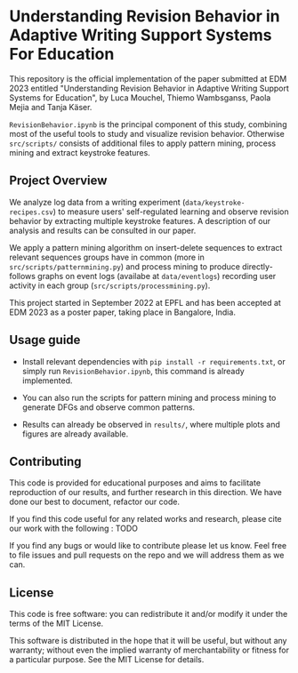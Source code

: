 # Understanding Revision Behavior in Adaptive Writing Support Systems For Education

This repository is the official implementation of the paper submitted at EDM 2023 entitled "Understanding Revision Behavior in Adaptive Writing Support Systems for Education", by Luca Mouchel, Thiemo Wambsganss, Paola Mejia and Tanja Käser.

`RevisionBehavior.ipynb` is the principal component of this study, combining most of the useful tools to study and visualize revision behavior.
Otherwise `src/scripts/` consists of additional files to apply pattern mining, process mining and extract keystroke features.

## Project Overview
We analyze log data from a writing experiment (`data/keystroke-recipes.csv`) to measure users' self-regulated learning and observe revision behavior by extracting multiple keystroke features. A description of our analysis and results can be consulted in our paper. 

We apply a pattern mining algorithm on insert-delete sequences to extract relevant sequences groups have in common (more in `src/scripts/patternmining.py`) and process mining to produce directly-follows graphs on event logs (availabe at `data/eventlogs`) recording user activity in each group (`src/scripts/processmining.py`).

This project started in September 2022 at EPFL and has been accepted at EDM 2023 as a poster paper, taking place in Bangalore, India.

## Usage guide
- Install relevant dependencies with `pip install -r requirements.txt`, or simply run `RevisionBehavior.ipynb`, this command is already implemented. 

- You can also run the scripts for pattern mining and process mining to generate DFGs and observe common patterns.

- Results can already be observed in `results/`, where multiple plots and figures are already available.

## Contributing
This code is provided for educational purposes and aims to facilitate reproduction of our results, and further research in this direction. We have done our best to document, refactor our code.

If you find this code useful for any related works and research, please cite our work with the following : TODO

If you find any bugs or would like to contribute please let us know. Feel free to file issues and pull requests on the repo and we will address them as we can.

## License 
This code is free software: you can redistribute it and/or modify it under the terms of the MIT License.

This software is distributed in the hope that it will be useful, but without any warranty; without even the implied warranty of merchantability or fitness for a particular purpose. See the MIT License for details.
